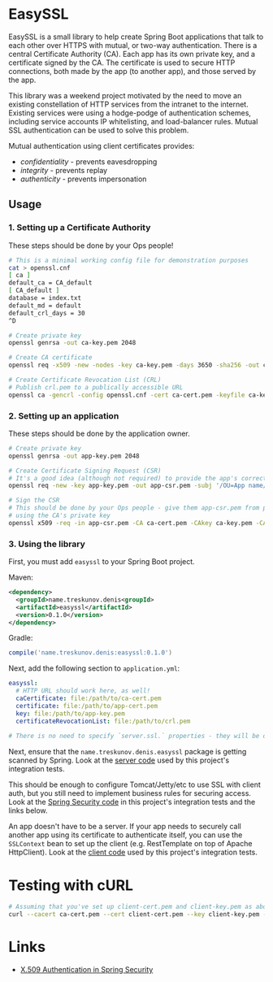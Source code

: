 # EasySSL
EasySSL is a small library to help create Spring Boot applications that talk to each other over HTTPS
with mutual, or two-way authentication. There is a central Certificate Authority (CA). Each app has its own
private key, and a certificate signed by the CA. The certificate is used to secure HTTP connections, both
made by the app (to another app), and those served by the app.

This library was a weekend project motivated by the need to move an existing constellation of HTTP services
from the intranet to the internet. Existing services were using a hodge-podge of authentication schemes,
including service accounts IP whitelisting, and load-balancer rules. Mutual SSL authentication can be used
to solve this problem.

Mutual authentication using client certificates provides:
* *confidentiality* - prevents eavesdropping
* *integrity* - prevents replay
* *authenticity* - prevents impersonation

## Usage

### 1. Setting up a Certificate Authority
These steps should be done by your Ops people!
```bash
# This is a minimal working config file for demonstration purposes
cat > openssl.cnf
[ ca ]
default_ca = CA_default
[ CA_default ]
database = index.txt
default_md = default
default_crl_days = 30
^D

# Create private key
openssl genrsa -out ca-key.pem 2048

# Create CA certificate
openssl req -x509 -new -nodes -key ca-key.pem -days 3650 -sha256 -out ca-cert.pem -subj '/CN=EasySSL CA'

# Create Certificate Revocation List (CRL)
# Publish crl.pem to a publically accessible URL
openssl ca -gencrl -config openssl.cnf -cert ca-cert.pem -keyfile ca-key.pem -out crl.pem
```

### 2. Setting up an application
These steps should be done by the application owner.
```bash
# Create private key
openssl genrsa -out app-key.pem 2048

# Create Certificate Signing Request (CSR)
# It's a good idea (although not required) to provide the app's correct DNS name
openssl req -new -key app-key.pem -out app-csr.pem -subj '/OU=App name/CN=<app.dns.name>'

# Sign the CSR
# This should be done by your Ops people - give them app-csr.pem from previous step, and ask them to sign it
# using the CA's private key
openssl x509 -req -in app-csr.pem -CA ca-cert.pem -CAkey ca-key.pem -CAcreateserial -days 3650 -sha256 -out app-cert.pem
```

### 3. Using the library
First, you must add `easyssl` to your Spring Boot project.

Maven:
```xml
<dependency>
  <groupId>name.treskunov.denis<groupId>
  <artifactId>easyssl</artifactId>
  <version>0.1.0</version>
</dependency>
```

Gradle:
```groovy
compile('name.treskunov.denis:easyssl:0.1.0')
```

Next, add the following section to `application.yml`:
```yml
easyssl:
  # HTTP URL should work here, as well!
  caCertificate: file:/path/to/ca-cert.pem
  certificate: file:/path/to/app-cert.pem
  key: file:/path/to/app-key.pem
  certificateRevocationList: file:/path/to/crl.pem
  
# There is no need to specify `server.ssl.` properties - they will be overridden by EasySSL
```

Next, ensure that the  `name.treskunov.denis.easyssl` package is getting scanned by Spring. Look at the
[server code](https://github.com/dtreskunov/easyssl/tree/master/src/test/java/name/treskunov/denis/easyssl/server)
used by this project's integration tests.

This should be enough to configure Tomcat/Jetty/etc to use SSL with client auth, but you still need to
implement business rules for securing access. Look at the
[Spring Security code](https://github.com/dtreskunov/easyssl/blob/master/src/test/java/name/treskunov/denis/easyssl/server/Security.java)
in this project's integration tests and the links below.

An app doesn't have to be a server. If your app needs to securely call another app using its certificate to
authenticate itself, you can use the `SSLContext` bean to set up the client (e.g. RestTemplate on top of
Apache HttpClient). Look at the
[client code](https://github.com/dtreskunov/easyssl/blob/master/src/test/java/name/treskunov/denis/easyssl/IntegrationTestUsingRealServer.java)
used by this project's integration tests.

# Testing with cURL
```bash
# Assuming that you've set up client-cert.pem and client-key.pem as above
curl --cacert ca-cert.pem --cert client-cert.pem --key client-key.pem -i https://localhost:8443/
```

# Links
* [X.509 Authentication in Spring Security](http://www.baeldung.com/x-509-authentication-in-spring-security)
